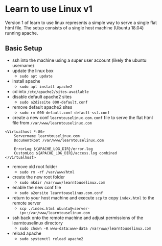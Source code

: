 # Learn to use Linux v1

Version 1 of learn to use linux represents a simple way to serve a single flat html file. The setup consists of a single host machine (Ubuntu 18.04) running apache.

## Basic Setup
- ssh into the machine using a super user account (likely the ubuntu username)
- update the linux box
    - `sudo apt update`
- install apache
    - `sudo apt install apache2`
- cd into `/etc/apache2/sites-available`
- disable default apache2 sites
    - `sudo a2dissite 000-default.conf`
- remove default apache2 sites
    - `sudo rm 000-default.conf default-ssl.conf`
- create a new conf `learntouselinux.com.conf` file to serve the flat html file from `/var/www/learntouselinux.com`
```
<Virtualhost *:80>
    Servername learntouselinux.com
    DocumentRoot /var/www/learntouselinux.com

    ErrorLog ${APACHE_LOG_DIR}/error.log
    CustomLog ${APACHE_LOG_DIR}/access.log combined
</Virtualhost>
```
- remove old root folder
    - `sudo rm -rf /var/www/html`
- create the new root folder
    - `sudo mkdir /var/www/learntouselinux.com`
- enable the new conf file
    - `sudo a2ensite learntouselinux.com.conf`
- return to your host machine and execute `scp` to copy `index.html` to the remote server
    - `scp ./index.html ubuntu@<server-ip>:/var/www/learntouselinux.com`
- ssh back onto the remote machine and adjust permissions of the learntouselinux directory
    - `sudo chown -R www-data:www-data /var/www/learntouselinux.com`
- reload apache
    - `sudo systemctl reload apache2`
